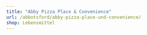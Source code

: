 ```yaml
---
title: "Abby Pizza Place & Convenience"
url: /abbotsford/abby-pizza-place-und-convenience/
shop: Lebensmittel
---
```

